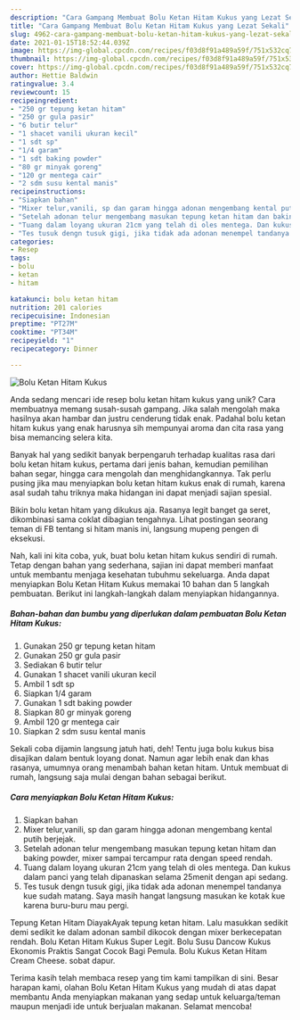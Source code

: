 ```yaml
---
description: "Cara Gampang Membuat Bolu Ketan Hitam Kukus yang Lezat Sekali"
title: "Cara Gampang Membuat Bolu Ketan Hitam Kukus yang Lezat Sekali"
slug: 4962-cara-gampang-membuat-bolu-ketan-hitam-kukus-yang-lezat-sekali
date: 2021-01-15T18:52:44.039Z
image: https://img-global.cpcdn.com/recipes/f03d8f91a489a59f/751x532cq70/bolu-ketan-hitam-kukus-foto-resep-utama.jpg
thumbnail: https://img-global.cpcdn.com/recipes/f03d8f91a489a59f/751x532cq70/bolu-ketan-hitam-kukus-foto-resep-utama.jpg
cover: https://img-global.cpcdn.com/recipes/f03d8f91a489a59f/751x532cq70/bolu-ketan-hitam-kukus-foto-resep-utama.jpg
author: Hettie Baldwin
ratingvalue: 3.4
reviewcount: 15
recipeingredient:
- "250 gr tepung ketan hitam"
- "250 gr gula pasir"
- "6 butir telur"
- "1 shacet vanili ukuran kecil"
- "1 sdt sp"
- "1/4 garam"
- "1 sdt baking powder"
- "80 gr minyak goreng"
- "120 gr mentega cair"
- "2 sdm susu kental manis"
recipeinstructions:
- "Siapkan bahan"
- "Mixer telur,vanili, sp dan garam hingga adonan mengembang kental putih berjejak."
- "Setelah adonan telur mengembang masukan tepung ketan hitam dan baking powder, mixer sampai tercampur rata dengan speed rendah."
- "Tuang dalam loyang ukuran 21cm yang telah di oles mentega. Dan kukus dalam panci yang telah dipanaskan selama 25menit dengan api sedang."
- "Tes tusuk dengn tusuk gigi, jika tidak ada adonan menempel tandanya kue sudah matang. Saya masih hangat langsung masukan ke kotak kue karena buru-buru mau pergi."
categories:
- Resep
tags:
- bolu
- ketan
- hitam

katakunci: bolu ketan hitam 
nutrition: 201 calories
recipecuisine: Indonesian
preptime: "PT27M"
cooktime: "PT34M"
recipeyield: "1"
recipecategory: Dinner

---
```



![Bolu Ketan Hitam Kukus](https://img-global.cpcdn.com/recipes/f03d8f91a489a59f/751x532cq70/bolu-ketan-hitam-kukus-foto-resep-utama.jpg)

Anda sedang mencari ide resep bolu ketan hitam kukus yang unik? Cara membuatnya memang susah-susah gampang. Jika salah mengolah maka hasilnya akan hambar dan justru cenderung tidak enak. Padahal bolu ketan hitam kukus yang enak harusnya sih mempunyai aroma dan cita rasa yang bisa memancing selera kita.

Banyak hal yang sedikit banyak berpengaruh terhadap kualitas rasa dari bolu ketan hitam kukus, pertama dari jenis bahan, kemudian pemilihan bahan segar, hingga cara mengolah dan menghidangkannya. Tak perlu pusing jika mau menyiapkan bolu ketan hitam kukus enak di rumah, karena asal sudah tahu triknya maka hidangan ini dapat menjadi sajian spesial.

Bikin bolu ketan hitam yang dikukus aja. Rasanya legit banget ga seret, dikombinasi sama coklat dibagian tengahnya. Lihat postingan seorang teman di FB tentang si hitam manis ini, langsung mupeng pengen di eksekusi.


Nah, kali ini kita coba, yuk, buat bolu ketan hitam kukus sendiri di rumah. Tetap dengan bahan yang sederhana, sajian ini dapat memberi manfaat untuk membantu menjaga kesehatan tubuhmu sekeluarga. Anda dapat menyiapkan Bolu Ketan Hitam Kukus memakai 10 bahan dan 5 langkah pembuatan. Berikut ini langkah-langkah dalam menyiapkan hidangannya.

<!--inarticleads1-->

##### Bahan-bahan dan bumbu yang diperlukan dalam pembuatan Bolu Ketan Hitam Kukus:

1. Gunakan 250 gr tepung ketan hitam
1. Gunakan 250 gr gula pasir
1. Sediakan 6 butir telur
1. Gunakan 1 shacet vanili ukuran kecil
1. Ambil 1 sdt sp
1. Siapkan 1/4 garam
1. Gunakan 1 sdt baking powder
1. Siapkan 80 gr minyak goreng
1. Ambil 120 gr mentega cair
1. Siapkan 2 sdm susu kental manis


Sekali coba dijamin langsung jatuh hati, deh! Tentu juga bolu kukus bisa disajikan dalam bentuk loyang donat. Namun agar lebih enak dan khas rasanya, umumnya orang menambah bahan ketan hitam. Untuk membuat di rumah, langsung saja mulai dengan bahan sebagai berikut. 

<!--inarticleads2-->

##### Cara menyiapkan Bolu Ketan Hitam Kukus:

1. Siapkan bahan
1. Mixer telur,vanili, sp dan garam hingga adonan mengembang kental putih berjejak.
1. Setelah adonan telur mengembang masukan tepung ketan hitam dan baking powder, mixer sampai tercampur rata dengan speed rendah.
1. Tuang dalam loyang ukuran 21cm yang telah di oles mentega. Dan kukus dalam panci yang telah dipanaskan selama 25menit dengan api sedang.
1. Tes tusuk dengn tusuk gigi, jika tidak ada adonan menempel tandanya kue sudah matang. Saya masih hangat langsung masukan ke kotak kue karena buru-buru mau pergi.


Tepung Ketan Hitam DiayakAyak tepung ketan hitam. Lalu masukkan sedikit demi sedikit ke dalam adonan sambil dikocok dengan mixer berkecepatan rendah. Bolu Ketan Hitam Kukus Super Legit. Bolu Susu Dancow Kukus Ekonomis Praktis Sangat Cocok Bagi Pemula. Bolu Kukus Ketan Hitam Cream Cheese. sobat dapur. 

Terima kasih telah membaca resep yang tim kami tampilkan di sini. Besar harapan kami, olahan Bolu Ketan Hitam Kukus yang mudah di atas dapat membantu Anda menyiapkan makanan yang sedap untuk keluarga/teman maupun menjadi ide untuk berjualan makanan. Selamat mencoba!
